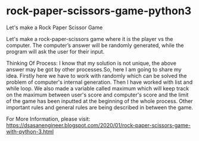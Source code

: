# rock-paper-scissors-game-python3
Let's make a Rock Paper Scissor Game

Let's make a rock-paper-scissors game where it is the player vs the computer. 
The computer’s answer will be randomly generated, while the program will ask the user for their input.

Thinking Of Process:
I know that my solution is not unique, the above answer may be got by other processes.So, here I am going to share my idea.
Firstly here we have to work with randomly which can be solved the problem of computer's internal generation.
Then I have worked with list and while loop. We also made a variable called maximum which will keep track on the maximum 
between user's score and computer's score and the limit of the game has been inputted at the beginning of the whole process.
Other important rules and general rules are being described in between the game.

For More Information, please visit:
https://dsasanengineer.blogspot.com/2020/01/rock-paper-scissors-game-with-python-3.html
